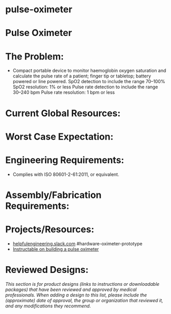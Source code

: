 # pulse-oximeter

# Pulse Oximeter

# The Problem:

- Compact portable device to monitor haemoglobin oxygen saturation and calculate the pulse rate of a patient; finger tip or tabletop; battery powered or line powered. SpO2 detection to include the range 70–100% SpO2 resolution: 1% or less Pulse rate detection to include the range 30–240 bpm Pulse rate resolution: 1 bpm or less

# Current Global Resources:

# Worst Case Expectation:

# Engineering Requirements:

- Complies with ISO 80601-2-61:2011, or equivalent.

# Assembly/Fabrication Requirements:

# Projects/Resources:

- [helpfulengineering.slack.com](http://helpfulengineering.slack.com/) #hardware-oximeter-prototype
- [Instructable on building a pulse oximeter](https://www.instructables.com/id/Pulse-Oximeter-With-Much-Improved-Precision/)

# Reviewed Designs:

*This section is for product designs (links to instructions or downloadable packages) that have been reviewed and approved by medical professionals. When adding a design to this list, please include the (approximate) date of approval, the group or organization that reviewed it, and any modifications they recommend.*